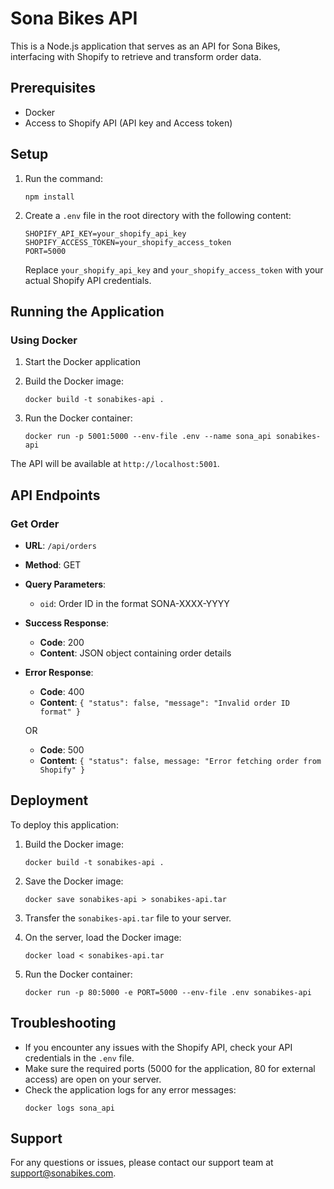 # Sona Bikes API

This is a Node.js application that serves as an API for Sona Bikes, interfacing with Shopify to retrieve and transform order data.

## Prerequisites

- Docker
- Access to Shopify API (API key and Access token)

## Setup

1. Run the command:

   ```
   npm install
   ```

2. Create a `.env` file in the root directory with the following content:
   ```
   SHOPIFY_API_KEY=your_shopify_api_key
   SHOPIFY_ACCESS_TOKEN=your_shopify_access_token
   PORT=5000
   ```
   Replace `your_shopify_api_key` and `your_shopify_access_token` with your actual Shopify API credentials.

## Running the Application

### Using Docker

1. Start the Docker application

2. Build the Docker image:

   ```
   docker build -t sonabikes-api .
   ```

3. Run the Docker container:
   ```
   docker run -p 5001:5000 --env-file .env --name sona_api sonabikes-api
   ```

The API will be available at `http://localhost:5001`.

## API Endpoints

### Get Order

- **URL**: `/api/orders`
- **Method**: GET
- **Query Parameters**:
  - `oid`: Order ID in the format SONA-XXXX-YYYY
- **Success Response**:
  - **Code**: 200
  - **Content**: JSON object containing order details
- **Error Response**:

  - **Code**: 400
  - **Content**: `{ "status": false, "message": "Invalid order ID format" }`

  OR

  - **Code**: 500
  - **Content**: `{ "status": false, message: "Error fetching order from Shopify" }`

## Deployment

To deploy this application:

1. Build the Docker image:

   ```
   docker build -t sonabikes-api .
   ```

2. Save the Docker image:

   ```
   docker save sonabikes-api > sonabikes-api.tar
   ```

3. Transfer the `sonabikes-api.tar` file to your server.

4. On the server, load the Docker image:

   ```
   docker load < sonabikes-api.tar
   ```

5. Run the Docker container:
   ```
   docker run -p 80:5000 -e PORT=5000 --env-file .env sonabikes-api
   ```

## Troubleshooting

- If you encounter any issues with the Shopify API, check your API credentials in the `.env` file.
- Make sure the required ports (5000 for the application, 80 for external access) are open on your server.
- Check the application logs for any error messages:
  ```
  docker logs sona_api
  ```

## Support

For any questions or issues, please contact our support team at support@sonabikes.com.
